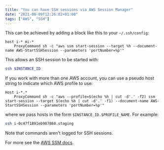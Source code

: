 ```yaml
---
title: "You can have SSH sessions via AWS Session Manager"
date: "2021-08-09T12:26:02+01:00"
tags: ["AWS", "SSH"]
---
```


This can be achieved by adding a block like this to your `~/.ssh/config`:

```ssh
host i-* mi-*
    ProxyCommand sh -c "aws ssm start-session --target %h --document-name AWS-StartSSHSession --parameters 'portNumber=%p'"
```

This allows an SSH session to be started with:

```sh
ssh $INSTANCE_ID
```

If you work with more than one AWS account, you can use a pseudo host string to
indicate which AWS profile to use:

```ssh
Host i-*.*
    ProxyCommand sh -c "aws --profile=$(echo %h | cut -d'.' -f2) ssm start-session --target $(echo %h | cut -d'.' -f1) --document-name AWS-StartSSHSession --parameters 'portNumber=%p'"
```

where we pass hosts in the form `$INSTANCE_ID.$PROFILE_NAME`. For example:

```sh
ssh i-0c47f1891eb987860.staging
```

Note that commands aren't logged for SSH sessions.

For more see the [AWS SSM docs].

[AWS SSM docs]: https://docs.aws.amazon.com/systems-manager/latest/userguide/session-manager-getting-started-enable-ssh-connections.html
